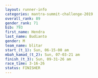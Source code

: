 ```yaml
---
layout: runner-info 
categories: mantra-summit-challenge-2019 
overall_rank: 89
gender_rank: 71
bib: 793
first_name: Hendra
last_name: Budianto
gender: M
team_name: blitar
start_(t_1): Sun, 06-15-00 am
mbah_kamad_(t_2): Sun, 07-03-21 am
finish_(t_3): Sun, 09-31-26 am
race_time: 3-16-26
status: FINISHER
---
```

